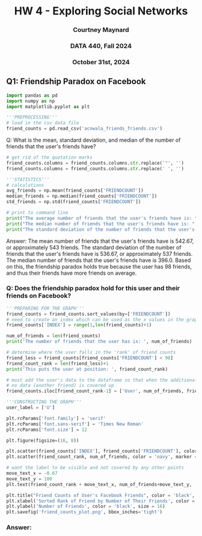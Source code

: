 <h1 align = "center">HW 4 - Exploring Social Networks</h1>

<h3 align = "center">Courtney Maynard</h3>
<h3 align = "center">DATA 440, Fall 2024</h3>
<h3 align = "center">October 31st, 2024</h3>

## Q1: Friendship Paradox on Facebook
```python
import pandas as pd
import numpy as np
import matplotlib.pyplot as plt

'''PREPROCESSING'''
# load in the csv data file
friend_counts = pd.read_csv('acnwala_friends_friends.csv')
```

Q: What is the mean, standard deviation, and median of the number of friends that the user's friends have?
```python
# get rid of the quotation marks
friend_counts.columns = friend_counts.columns.str.replace('"', '')
friend_counts.columns = friend_counts.columns.str.replace(' ', '')

'''STATISTICS'''
# calculations
avg_friends = np.mean(friend_counts['FRIENDCOUNT'])
median_friends = np.median(friend_counts['FRIENDCOUNT'])
std_friends = np.std(friend_counts['FRIENDCOUNT'])

# print to command line
print("The average number of friends that the user's friends have is: ", avg_friends)
print("The median number of friends that the user's friends have is: ", median_friends)
print("The standard deviation of the number of friends that the user's friends have is: ", std_friends)
```
Answer: 
The mean number of friends that the user's friends have is 542.67, or approximately 543 friends. The standard deviation of the number of friends that the user's friends have is 536.67, or approximately 537 friends. The median number of friends that the user's friends have is 396.0. Based on this, the friendship paradox holds true because the user has 98 friends, and thus their friends have more friends on average. 


### Q:  Does the friendship paradox hold for this user and their friends on Facebook?
```python
'''PREPARING FOR THE GRAPH'''
friend_counts = friend_counts.sort_values(by=['FRIENDCOUNT'])
# need to create an index which can be used as the x values in the graph
friend_counts['INDEX'] = range(1,len(friend_counts)+1)

num_of_friends = len(friend_counts)
print('The number of friends that the user has is: ', num_of_friends)

# determine where the user falls in the 'rank' of friend counts
friend_less = friend_counts[friend_counts['FRIENDCOUNT'] < 98]
friend_count_rank = len(friend_less)+1
print('This puts the user at position: ', friend_count_rank)

# must add the user's data to the dataframe so that when the additional point is plotted, 
# no data (another friend) is covered up
friend_counts.iloc[friend_count_rank-1] = ['User', num_of_friends, friend_count_rank]

'''CONSTRUCTING THE GRAPH'''
user_label = ['U']

plt.rcParams['font.family'] = 'serif'
plt.rcParams['font.sans-serif'] = 'Times New Roman' 
plt.rcParams['font.size'] = 12  

plt.figure(figsize=(16, 8))

plt.scatter(friend_counts['INDEX'], friend_counts['FRIENDCOUNT'], color='lightblue', marker='o')
plt.scatter(friend_count_rank, num_of_friends, color = 'navy', marker = '*', s = 75)

# want the label to be visible and not covered by any other points
move_text_x = -0.67
move_text_y = 100 
plt.text(friend_count_rank + move_text_x, num_of_friends+move_text_y, 'U', color = 'black')

plt.title("Friend Counts of User's Facebook Friends", color = 'black', size = 20)
plt.xlabel('Sorted Rank of Friend by Number of Their Friends', color = 'black', size = 16)
plt.ylabel('Number of Friends', color = 'black', size = 16)
plt.savefig('friend_counts_plot.png', bbox_inches='tight')
```
### Answer:

